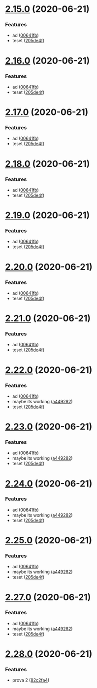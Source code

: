 # [2.15.0](https://github.com/ohmyform/ohmyform/compare/0.2.3...2.15.0) (2020-06-21)


### Features

* ad ([00641fb](https://github.com/ohmyform/ohmyform/commit/00641fb4a56632a91a6536dc0c1adc5808ac1866))
* teset ([205de4f](https://github.com/ohmyform/ohmyform/commit/205de4f9c0218edec9e4aad86e382e8dd4745026))



# [2.16.0](https://github.com/ohmyform/ohmyform/compare/0.2.3...2.16.0) (2020-06-21)


### Features

* ad ([00641fb](https://github.com/ohmyform/ohmyform/commit/00641fb4a56632a91a6536dc0c1adc5808ac1866))
* teset ([205de4f](https://github.com/ohmyform/ohmyform/commit/205de4f9c0218edec9e4aad86e382e8dd4745026))



# [2.17.0](https://github.com/ohmyform/ohmyform/compare/0.2.3...2.17.0) (2020-06-21)


### Features

* ad ([00641fb](https://github.com/ohmyform/ohmyform/commit/00641fb4a56632a91a6536dc0c1adc5808ac1866))
* teset ([205de4f](https://github.com/ohmyform/ohmyform/commit/205de4f9c0218edec9e4aad86e382e8dd4745026))



# [2.18.0](https://github.com/ohmyform/ohmyform/compare/0.2.3...2.18.0) (2020-06-21)


### Features

* ad ([00641fb](https://github.com/ohmyform/ohmyform/commit/00641fb4a56632a91a6536dc0c1adc5808ac1866))
* teset ([205de4f](https://github.com/ohmyform/ohmyform/commit/205de4f9c0218edec9e4aad86e382e8dd4745026))



# [2.19.0](https://github.com/ohmyform/ohmyform/compare/0.2.3...2.19.0) (2020-06-21)


### Features

* ad ([00641fb](https://github.com/ohmyform/ohmyform/commit/00641fb4a56632a91a6536dc0c1adc5808ac1866))
* teset ([205de4f](https://github.com/ohmyform/ohmyform/commit/205de4f9c0218edec9e4aad86e382e8dd4745026))



# [2.20.0](https://github.com/ohmyform/ohmyform/compare/0.2.3...2.20.0) (2020-06-21)


### Features

* ad ([00641fb](https://github.com/ohmyform/ohmyform/commit/00641fb4a56632a91a6536dc0c1adc5808ac1866))
* teset ([205de4f](https://github.com/ohmyform/ohmyform/commit/205de4f9c0218edec9e4aad86e382e8dd4745026))



# [2.21.0](https://github.com/ohmyform/ohmyform/compare/0.2.3...2.21.0) (2020-06-21)


### Features

* ad ([00641fb](https://github.com/ohmyform/ohmyform/commit/00641fb4a56632a91a6536dc0c1adc5808ac1866))
* teset ([205de4f](https://github.com/ohmyform/ohmyform/commit/205de4f9c0218edec9e4aad86e382e8dd4745026))



# [2.22.0](https://github.com/ohmyform/ohmyform/compare/0.2.3...2.22.0) (2020-06-21)


### Features

* ad ([00641fb](https://github.com/ohmyform/ohmyform/commit/00641fb4a56632a91a6536dc0c1adc5808ac1866))
* maybe its working ([a449282](https://github.com/ohmyform/ohmyform/commit/a449282a527389205937556b508741ddef912dd4))
* teset ([205de4f](https://github.com/ohmyform/ohmyform/commit/205de4f9c0218edec9e4aad86e382e8dd4745026))



# [2.23.0](https://github.com/ohmyform/ohmyform/compare/0.2.3...2.23.0) (2020-06-21)


### Features

* ad ([00641fb](https://github.com/ohmyform/ohmyform/commit/00641fb4a56632a91a6536dc0c1adc5808ac1866))
* maybe its working ([a449282](https://github.com/ohmyform/ohmyform/commit/a449282a527389205937556b508741ddef912dd4))
* teset ([205de4f](https://github.com/ohmyform/ohmyform/commit/205de4f9c0218edec9e4aad86e382e8dd4745026))



# [2.24.0](https://github.com/ohmyform/ohmyform/compare/0.2.3...2.24.0) (2020-06-21)


### Features

* ad ([00641fb](https://github.com/ohmyform/ohmyform/commit/00641fb4a56632a91a6536dc0c1adc5808ac1866))
* maybe its working ([a449282](https://github.com/ohmyform/ohmyform/commit/a449282a527389205937556b508741ddef912dd4))
* teset ([205de4f](https://github.com/ohmyform/ohmyform/commit/205de4f9c0218edec9e4aad86e382e8dd4745026))



# [2.25.0](https://github.com/ohmyform/ohmyform/compare/0.2.3...2.25.0) (2020-06-21)


### Features

* ad ([00641fb](https://github.com/ohmyform/ohmyform/commit/00641fb4a56632a91a6536dc0c1adc5808ac1866))
* maybe its working ([a449282](https://github.com/ohmyform/ohmyform/commit/a449282a527389205937556b508741ddef912dd4))
* teset ([205de4f](https://github.com/ohmyform/ohmyform/commit/205de4f9c0218edec9e4aad86e382e8dd4745026))



# [2.27.0](https://github.com/ohmyform/ohmyform/compare/0.2.3...2.27.0) (2020-06-21)


### Features

* ad ([00641fb](https://github.com/ohmyform/ohmyform/commit/00641fb4a56632a91a6536dc0c1adc5808ac1866))
* maybe its working ([a449282](https://github.com/ohmyform/ohmyform/commit/a449282a527389205937556b508741ddef912dd4))
* teset ([205de4f](https://github.com/ohmyform/ohmyform/commit/205de4f9c0218edec9e4aad86e382e8dd4745026))



# [2.28.0](https://github.com/ohmyform/ohmyform/compare/v2.27.0...v2.28.0) (2020-06-21)


### Features

* prova 2 ([82c2fa4](https://github.com/ohmyform/ohmyform/commit/82c2fa4647ab20c7af137973dfcfd30c6ebf3876))




